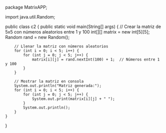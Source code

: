 package MatrixAPP;

import java.util.Random;

public class c2 {
    public static void main(String[] args) {
        // Crear la matriz de 5x5 con números aleatorios entre 1 y 100
        int[][] matrix = new int[5][5];
        Random rand = new Random();

        // Llenar la matriz con números aleatorios
        for (int i = 0; i < 5; i++) {
            for (int j = 0; j < 5; j++) {
                matrix[i][j] = rand.nextInt(100) + 1;  // Números entre 1 y 100
            }
        }

        // Mostrar la matriz en consola
        System.out.println("Matriz generada:");
        for (int i = 0; i < 5; i++) {
            for (int j = 0; j < 5; j++) {
                System.out.print(matrix[i][j] + " ");
            }
            System.out.println();
        }
    }
}
